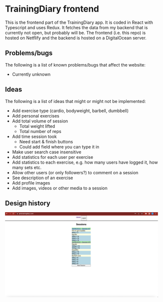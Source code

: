 # TrainingDiary frontend

This is the frontend part of the TrainingDiary app. It is coded in React with
Typescript and uses Redux. It fetches the data from my backend that is currently not open,
but probably will be. The frontend (i.e. this repo) is hosted on Netflify and
the backend is hosted on a DigitalOcean server.

## Problems/bugs

The following is a list of known problems/bugs that affect the website:

- Currently unknown

## Ideas

The following is a list of ideas that might or might not be implemented:

- Add exercise type (cardio, bodyweight, barbell, dumbbell)
- Add personal exercises
- Add total volume of session
  - Total weight lifted
  - Total number of reps
- Add time session took
  - Need start & finish buttons
  - Could add field where you can type it in
- Make user search case insensitive
- Add statistics for each user per exercise
- Add statistics to each exercise, e.g. how many users have logged it, how many
  sets etc.
- Allow other users (or only followers?) to comment on a session
- See description of an exercise
- Add profile images
- Add images, videos or other media to a session

## Design history

![Design1](Trainingdiary_design1.png)
